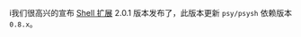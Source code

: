 i我们很高兴的宣布 [Shell 扩展](https://github.com/yiisoft/yii2-shell) 2.0.1 版本发布了，此版本更新 `psy/psysh` 依赖版本 `0.8.x`。
